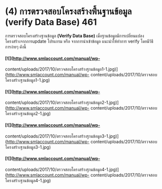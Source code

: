 # (4)    การตรวจสอบโครงสร้างพื้นฐานข้อมูล (verify Data Base) 461

การตรวจสอบโครงสร้างฐานข้อมูล **(Verify Data Base)**
เมื่อฐานข้อมูลมีการเปลี่ยนแปลงโครงสร้างจากการupdate โปรแกรม หรือ
จากการนำเข้าข้อมูล แนะนำให้ทำการ verify โดยมีวิธีการง่ายๆ ดังนี้

#### [![](http://www.smlaccount.com/manual/wp-
content/uploads/2017/10/ตรวจสอบโครงสร้างฐานข้อมูล1-1.jpg)](http://www.smlaccount.com/manual/wp-
content/uploads/2017/10/ตรวจสอบโครงสร้างฐานข้อมูล1-1.jpg)

#### [![](http://www.smlaccount.com/manual/wp-
content/uploads/2017/10/ตรวจสอบโครงสร้างฐานข้อมูล2-1.jpg)](http://www.smlaccount.com/manual/wp-
content/uploads/2017/10/ตรวจสอบโครงสร้างฐานข้อมูล2-1.jpg)

#### [![](http://www.smlaccount.com/manual/wp-
content/uploads/2017/10/ตรวจสอบโครงสร้างฐานข้อมูล3-1.jpg)](http://www.smlaccount.com/manual/wp-
content/uploads/2017/10/ตรวจสอบโครงสร้างฐานข้อมูล3-1.jpg)

#### [![](http://www.smlaccount.com/manual/wp-
content/uploads/2017/10/ตรวจสอบโครงสร้างฐานข้อมูล4-1.jpg)](http://www.smlaccount.com/manual/wp-
content/uploads/2017/10/ตรวจสอบโครงสร้างฐานข้อมูล4-1.jpg)

